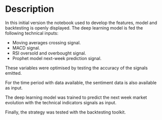 # Description
In this initial version the notebook used to develop the features, model and backtesting is openly displayed.
The deep learning model is fed the following technical inputs:
* Moving averages crossing signal.
* MACD signal.
* RSI oversold and overbought signal.
* Prophet model next-week prediction signal.

These variables were optimised by testing the accuracy of the signals emitted.

For the time period with data available, the sentiment data is also available as input.

The deep learning model was trained to predict the next week market evolution with the technical indicators signals as input.

Finally, the strategy was tested with the backtesting toolkit.
